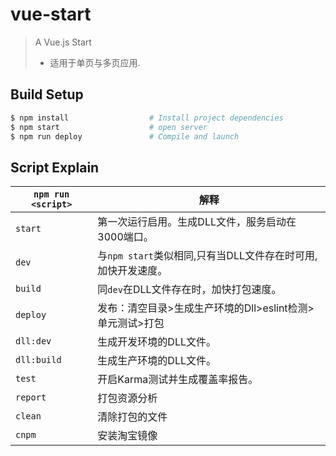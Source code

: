 # vue-start

> A Vue.js Start
> - 适用于单页与多页应用.

## Build Setup

``` bash
$ npm install                  # Install project dependencies
$ npm start                    # open server
$ npm run deploy               # Compile and launch
```

## Script Explain

|`npm run <script>`|解释|
|------------------|-----------|
|`start`|第一次运行启用。生成DLL文件，服务启动在3000端口。|
|`dev`|与`npm start`类似相同,只有当DLL文件存在时可用,加快开发速度。|
|`build`|同`dev`在DLL文件存在时，加快打包速度。|
|`deploy`|发布：清空目录>生成生产环境的Dll>eslint检测>单元测试>打包|
|`dll:dev`|生成开发环境的DLL文件。|
|`dll:build`|生成生产环境的DLL文件。|
|`test`|开启Karma测试并生成覆盖率报告。|
|`report`|打包资源分析|
|`clean`|清除打包的文件|
|`cnpm`|安装淘宝镜像|
